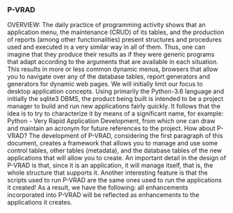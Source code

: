 ### P-VRAD ###
OVERVIEW:
The daily practice of programming activity shows that an application menu, the maintenance (CRUD) of its tables, and the production of reports (among other functionalities) present structures and procedures used and executed in a very similar way in all of them. Thus, one can imagine that they produce their results as if they were generic programs that adapt according to the arguments that are available in each situation. This results in more or less common dynamic menus, browsers that allow you to navigate over any of the database tables, report generators and generators for dynamic web pages. We will initially limit our focus to desktop application concepts.
Using primarily the Python-3.6 language and initially the sqlite3 DBMS, the product being built is intended to be a project manager to build and run new applications fairly quickly. It follows that the idea is to try to characterize it by means of a significant name, for example: Python - Very Rapid Application Development, from which one can draw and maintain an acronym for future references to the project. How about P-VRAD?
The development of P-VRAD, considering the first paragraph of this document, creates a framework that allows you to manage and use some control tables, other tables (metadata), and the database tables of the new applications that will allow you to create. An important detail in the design of P-VRAD is that, since it is an application, it will manage itself, that is, the whole structure that supports it. Another interesting feature is that the scripts used to run P-VRAD are the same ones used to run the applications it created! As a result, we have the following: all enhancements incorporated into P-VRAD will be reflected as enhancements to the applications it creates.
